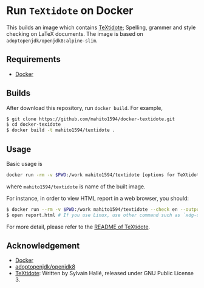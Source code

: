 # Run `TeXtidote` on Docker
This builds an image which contains [TeXtidote](https://github.com/sylvainhalle/textidote); Spelling, grammer and style checking on LaTeX documents.
The image is based on `adoptopenjdk/openjdk8:alpine-slim`.

## Requirements
- [Docker](https://www.docker.com/)

## Builds
After download this repository, run `docker build`.  For example,

``` sh
$ git clone https://github.com/mahito1594/docker-textidote.git
$ cd docker-texidote
$ docker build -t mahito1594/textidote .
```

## Usage
Basic usage is

``` sh
docker run -rm -v $PWD:/work mahito1594/textidote [options for TeXtidote] your-document.tex
```

where `mahito1594/textidote` is name of the built image.

For instance, in order to view HTML report in a web browser, you should:

``` sh
$ docker run --rm -v $PWD:/work mahito1594/textidote --check en --output html your-document.tex > report.html
$ open report.html # If you use Linux, use other command such as `xdg-open` instead.
```

For more detail, please refer to the [README of TeXtidote](https://github.com/sylvainhalle/textidote).

## Acknowledgement
- [Docker](https://www.docker.com)
- [adoptopenjdk/openjdk8](https://hub.docker.com/r/adoptopenjdk/openjdk8)
- [TeXtidote](https://github.com/sylvainhalle/textidote): Written by Sylvain Hallé, released under GNU Public License 3.
